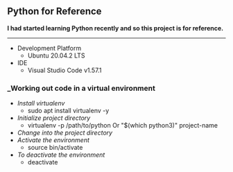 ## Python for Reference

**I had started learning Python recently and so this project is for reference.**

---
- Development Platform
    - Ubuntu 20.04.2 LTS
- IDE
    - Visual Studio Code v1.57.1

### _Working out code in a virtual environment
- *Install virtualenv*
    - sudo apt install virtualenv -y
- *Initialize project directory*
    - virtualenv -p /path/to/python Or "$(which python3)" project-name
- *Change into the project directory*
- *Activate the environment*
    - source bin/activate
- *To deactivate the environment*
    - deactivate